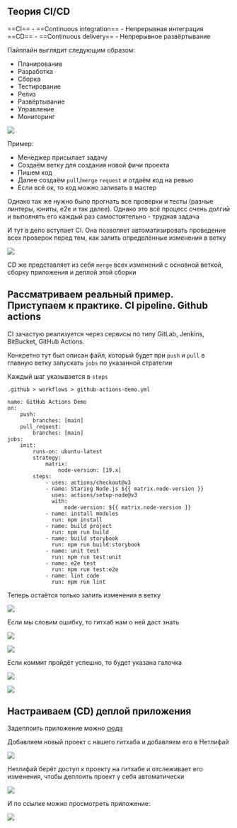 ## Теория CI/CD

==CI== - ==Continuous integration== - Непрерывная интеграция
==CD== - ==Continuous delivery== - Непрерывное развёртывание

Пайплайн выглядит следующим образом:

- Планирование
- Разработка
- Сборка
- Тестирование
- Релиз
- Развёртывание
- Управление
- Мониторинг

![](_png/fc6770195d5438037b9dfae8e36de5d2.png)

Пример:

- Менеджер присылает задачу
- Создаём ветку для создания новой фичи проекта
- Пишем код
- Далее создаём `pull`/`merge` `request` и отдаём код на ревью
- Если всё ок, то код можно заливать в мастер

Однако так же нужно было прогнать все проверки и тесты (разные линтеры, юниты, e2e и так далее). Однако это всё процесс очень долгий и выполнять его каждый раз самостоятельно - трудная задача

И тут в дело вступает CI. Она позволяет автоматизировать проведение всех проверок перед тем, как залить определённые изменения в ветку

![](_png/587da6e0250ff8bb518105b4d33e9635.png)

CD же представляет из себя `merge` всех изменений с основной веткой, сборку приложения и деплой этой сборки

## Рассматриваем реальный пример. Приступаем к практике. CI pipeline. Github actions

CI зачастую реализуется через сервисы по типу GitLab, Jenkins, BitBucket, GitHub Actions.

Конкретно тут был описан файл, который будет при `push` и `pull` в главную ветку запускать `jobs` по указанной стратегии

Каждый шаг указывается в `steps`

`.github > workflows > github-actions-demo.yml`

```YML
name: GitHub Actions Demo
on:
    push:
        branches: [main]
    pull_request:
        branches: [main]
jobs:
    init:
        runs-on: ubuntu-latest
        strategy:
            matrix:
                node-version: [19.x]
        steps:
            - uses: actions/checkout@v3
            - name: Staring Node.js ${{ matrix.node-version }}
              uses: actions/setup-node@v3
              with:
                  node-version: ${{ matrix.node-version }}
            - name: install modules
              run: npm install
            - name: build project
              run: npm run build
            - name: build storybook
              run: npm run build:storybook
            - name: unit test
              run: npm run test:unit
            - name: e2e test
              run: npm run test:e2e
            - name: lint code
              run: npm run lint
```

Теперь остаётся только залить изменения в ветку

![](_png/b04a96c3173e5ec1afec5d623a267734.png)

Если мы словим ошибку, то гитхаб нам о ней даст знать

![](_png/2328eaee55a1f0cea93fd74fac0c0a45.png)

![](_png/cb368fbf07c7d206c70ea45fe6ea3851.png)

Если коммит пройдёт успешно, то будет указана галочка

![](_png/3aa7d9639c9330d8be729300fcd0d08b.png)

![](_png/005b6ebda88b2ecbec959018d6802deb.png)

## Настраиваем (CD) деплой приложения

Задеплоить приложение можно [сюда](https://app.netlify.com/)

Добавляем новый проект с нашего гитхаба и добавляем его в Нетлифай

![](_png/d13fe44fa4ebdf2421ac4679b2e10c6b.png)

Нетлифай берёт доступ к проекту на гитхабе и отслеживает его изменения, чтобы деплоить проект у себя автоматически

![](_png/df0772b75972ac2f5715d5d58ba7c589.png)

И по ссылке можно просмотреть приложение:

![](_png/994af9402604e8e53a6fbf2b6e7a2697.png)
